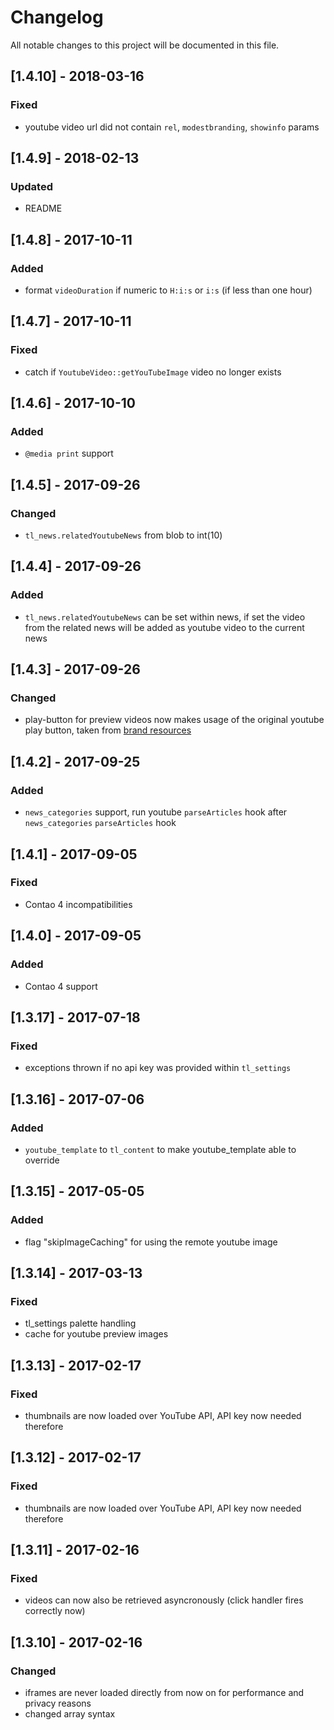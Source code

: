 # Changelog
All notable changes to this project will be documented in this file.

## [1.4.10] - 2018-03-16

### Fixed
- youtube video url did not contain `rel`, `modestbranding`, `showinfo` params

## [1.4.9] - 2018-02-13

### Updated
- README

## [1.4.8] - 2017-10-11

### Added
- format `videoDuration` if numeric to `H:i:s` or `i:s` (if less than one hour)

## [1.4.7] - 2017-10-11

### Fixed
- catch if `YoutubeVideo::getYouTubeImage` video no longer exists

## [1.4.6] - 2017-10-10

### Added
- `@media print` support

## [1.4.5] - 2017-09-26

### Changed
- `tl_news.relatedYoutubeNews` from blob to int(10)

## [1.4.4] - 2017-09-26

### Added
- `tl_news.relatedYoutubeNews` can be set within news, if set the video from the related news will be added as youtube video to the current news 

## [1.4.3] - 2017-09-26

### Changed
- play-button for preview videos now makes usage of the original youtube play button, taken from [brand resources](https://www.youtube.com/yt/about/brand-resources/)

## [1.4.2] - 2017-09-25

### Added
- `news_categories` support, run  youtube `parseArticles` hook after `news_categories` `parseArticles` hook

## [1.4.1] - 2017-09-05

### Fixed
- Contao 4 incompatibilities

## [1.4.0] - 2017-09-05

### Added
- Contao 4 support

## [1.3.17] - 2017-07-18

### Fixed
- exceptions thrown if no api key was provided within `tl_settings`

## [1.3.16] - 2017-07-06

### Added
- `youtube_template` to `tl_content` to make youtube_template able to override

## [1.3.15] - 2017-05-05

### Added
- flag "skipImageCaching" for using the remote youtube image

## [1.3.14] - 2017-03-13

### Fixed
- tl_settings palette handling
- cache for youtube preview images

## [1.3.13] - 2017-02-17

### Fixed
- thumbnails are now loaded over YouTube API, API key now needed therefore

## [1.3.12] - 2017-02-17

### Fixed
- thumbnails are now loaded over YouTube API, API key now needed therefore

## [1.3.11] - 2017-02-16

### Fixed
- videos can now also be retrieved asyncronously (click handler fires correctly now)

## [1.3.10] - 2017-02-16

### Changed
- iframes are never loaded directly from now on for performance and privacy reasons
- changed array syntax
